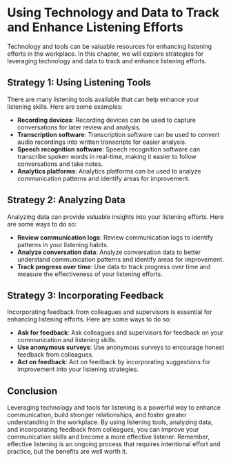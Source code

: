 Using Technology and Data to Track and Enhance Listening Efforts
==========================================================================================================================

Technology and tools can be valuable resources for enhancing listening efforts in the workplace. In this chapter, we will explore strategies for leveraging technology and data to track and enhance listening efforts.

Strategy 1: Using Listening Tools
---------------------------------

There are many listening tools available that can help enhance your listening skills. Here are some examples:

* **Recording devices**: Recording devices can be used to capture conversations for later review and analysis.
* **Transcription software**: Transcription software can be used to convert audio recordings into written transcripts for easier analysis.
* **Speech recognition software**: Speech recognition software can transcribe spoken words in real-time, making it easier to follow conversations and take notes.
* **Analytics platforms**: Analytics platforms can be used to analyze communication patterns and identify areas for improvement.

Strategy 2: Analyzing Data
--------------------------

Analyzing data can provide valuable insights into your listening efforts. Here are some ways to do so:

* **Review communication logs**: Review communication logs to identify patterns in your listening habits.
* **Analyze conversation data**: Analyze conversation data to better understand communication patterns and identify areas for improvement.
* **Track progress over time**: Use data to track progress over time and measure the effectiveness of your listening efforts.

Strategy 3: Incorporating Feedback
----------------------------------

Incorporating feedback from colleagues and supervisors is essential for enhancing listening efforts. Here are some ways to do so:

* **Ask for feedback**: Ask colleagues and supervisors for feedback on your communication and listening skills.
* **Use anonymous surveys**: Use anonymous surveys to encourage honest feedback from colleagues.
* **Act on feedback**: Act on feedback by incorporating suggestions for improvement into your listening strategies.

Conclusion
----------

Leveraging technology and tools for listening is a powerful way to enhance communication, build stronger relationships, and foster greater understanding in the workplace. By using listening tools, analyzing data, and incorporating feedback from colleagues, you can improve your communication skills and become a more effective listener. Remember, effective listening is an ongoing process that requires intentional effort and practice, but the benefits are well worth it.
